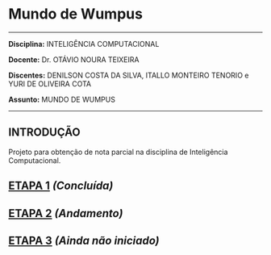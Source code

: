 # **Mundo de Wumpus**

---

**Disciplina:** INTELIGÊNCIA COMPUTACIONAL

**Docente:** Dr. OTÁVIO NOURA TEIXEIRA

**Discentes:** DENILSON COSTA DA SILVA, ITALLO MONTEIRO TENORIO e YURI DE OLIVEIRA COTA

**Assunto:** MUNDO DE WUMPUS

---

## **INTRODUÇÃO**

Projeto para obtenção de nota parcial na disciplina de Inteligência Computacional.

## **[ETAPA 1](https://github.com/cotabr/Mundo-de-Wumpus/blob/main/Etapa%201/README.md)** *(Concluída)*

## **[ETAPA 2](https://github.com/cotabr/Mundo-de-Wumpus/blob/main/Etapa%202/README.md)** *(Andamento)*

## **[ETAPA 3](https://github.com/cotabr/Mundo-de-Wumpus/blob/main/Etapa%203/README.md)** *(Ainda não iniciado)*
